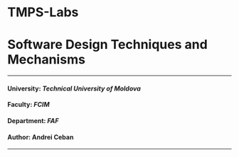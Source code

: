 # TMPS-Labs

# Software Design Techniques and Mechanisms
----
#### University: _Technical University of Moldova_
#### Faculty: _FCIM_
#### Department: _FAF_
#### Author: Andrei Ceban
----
